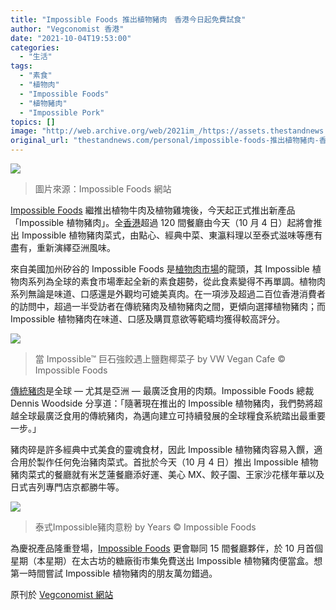 ```yaml
---
title: "Impossible Foods 推出植物豬肉　香港今日起免費試食"
author: "Vegconomist 香港"
date: "2021-10-04T19:53:00"
categories:
  - "生活"
tags:
  - "素食"
  - "植物肉"
  - "Impossible Foods"
  - "植物豬肉"
  - "Impossible Pork"
topics: []
image: "http://web.archive.org/web/2021im_/https://assets.thestandnews.com/media/photos/2967234856127845761245616623423.png"
original_url: "thestandnews.com/personal/impossible-foods-推出植物豬肉-香港今日起免費試食"
---
```

![](http://web.archive.org/web/2021im_/https://assets.thestandnews.com/media/photos/2967234856127845761245616623423.png)
> 圖片來源：Impossible Foods 網站

[Impossible Foods](http://web.archive.org/web/20211006091653/https://vegconomist.hk/%e5%b8%82%e5%a0%b4%e8%b6%a8%e5%8b%a2/impossible%e6%a4%8d%e7%89%a9%e8%b1%ac%e8%82%89%e5%90%8d%e5%88%97%e3%80%8a%e6%99%82%e4%bb%a3%e9%9b%9c%e8%aa%8c%e3%80%8b%e5%b9%b4%e5%ba%a6%e7%99%be%e5%a4%a7%e7%99%bc%e6%98%8e/) 繼推出植物牛肉及植物雞塊後，今天起正式推出新產品「Impossible 植物豬肉」。全[香港](http://web.archive.org/web/20211006091653/https://vegconomist.hk/%e5%b8%82%e5%a0%b4%e8%b6%a8%e5%8b%a2/7-eleven%e6%8e%a8%e5%87%ba%e4%b8%80%e7%b3%bb%e5%88%97%e7%b4%a0%e9%a3%9f%e9%a3%9f%e5%93%81/)超過 120 間餐廳由今天（10 ⽉ 4 ⽇）起將會推出 Impossible 植物豬⾁菜式，由點⼼、經典中菜、東瀛料理以⾄泰式滋味等應有盡有，重新演繹亞洲風味。

來自美國加州矽⾕的 Impossible Foods 是[植物肉市場](http://web.archive.org/web/20211006091653/https://vegconomist.hk/%e5%b8%82%e5%a0%b4%e8%b6%a8%e5%8b%a2/%e4%ba%9e%e5%a4%aa%e5%8d%80%e6%a4%8d%e7%89%a9%e8%82%89%e5%b8%82%e5%a0%b4%e9%a0%90%e8%a8%882025%e5%b9%b4%e4%b9%8b%e5%89%8d%e6%9a%b4%e6%bc%b2%e5%85%a9%e5%80%8d/)的龍頭，其 Impossible 植物肉系列為全球的素食市場牽起全新的素食趨勢，從此食素變得不再單調。植物肉系列無論是味道、⼝感還是外觀均可媲美真肉。在一項涉及超過二百位香港消費者的訪問中，超過一半受訪者在傳統豬肉及植物豬肉之間，更傾向選擇植物豬肉；而 Impossible 植物豬⾁在味道、⼝感及購買意欲等範疇均獲得較高評分。

![](http://web.archive.org/web/2021im_/https://vegconomist.hk/wp-content/uploads/sites/11/2021/10/%E7%95%B6Impossible%E2%84%A2%E5%B7%A8%E7%9F%B3%E5%BC%B7%E9%A4%83%E9%81%87%E4%B8%8A%E9%B9%BD%E9%BA%B4%E6%A4%B0%E8%8F%9C%E5%AD%90128-_-Mr-Impossible%E2%84%A2-Rock-Dumpling-meet-Ms-Shiokoji-Cabbage-128.jpeg)
> 當 Impossible™ 巨石強餃遇上鹽麴椰菜子 by VW Vegan Cafe © Impossible Foods

[傳統豬肉](http://web.archive.org/web/20211006091653/https://vegconomist.hk/%e5%85%ac%e5%8f%b8/%e6%96%b0%e8%b1%ac%e8%82%89%e5%83%b9%e6%a0%bc%e4%b8%8b%e8%aa%bf%e7%99%be%e5%88%86%e4%b9%8b22%e8%88%87%e5%82%b3%e7%b5%b1%e8%b1%ac%e8%82%89%e7%9c%8b%e9%bd%8a/)是全球 — 尤其是亞洲 — 最廣泛食⽤的⾁類。Impossible Foods 總裁 Dennis Woodside 分享道：「隨著現在推出的 Impossible 植物豬⾁，我們勢將超越全球最廣泛食⽤的傳統豬⾁，為邁向建立可持續發展的全球糧食系統踏出最重要⼀步。」

豬⾁碎是許多經典中式美食的靈魂食材，因此 Impossible 植物豬⾁容易入饌，適合⽤於製作任何免治豬⾁菜式。首批於今天（10 月 4 日）推出 Impossible 植物豬⾁菜式的餐廳就有⽶芝蓮餐廳添好運、美心 MX、餃⼦園、王家沙花樣年華以及⽇式吉列專⾨店京都勝⽜等。

![](http://web.archive.org/web/2021im_/https://vegconomist.hk/wp-content/uploads/sites/11/2021/10/Thai-Style-Impossible-Pork-Spaghetti-98-1024x1024.jpeg)
> 泰式Impossible豬肉意粉 by Years © Impossible Foods

為慶祝產品隆重登場，[Impossible Foods](http://web.archive.org/web/20211006091653/https://vegconomist.hk/%e7%94%a2%e5%93%81/impossible-foods%e8%88%87%e5%8c%97%e4%ba%ac%e6%a8%93%e8%81%af%e6%89%8b%e6%8e%a8%e5%87%ba%e7%b4%a0%e9%a3%9f%e8%8f%9c%e5%96%ae/) 更會聯同 15 間餐廳夥伴，於 10 月⾸個星期（本星期）在太古坊的糖廠街市集免費送出 Impossible 植物豬⾁便當盒。想第一時間嘗試 Impossible 植物豬肉的朋友萬勿錯過。

原刊於 [Vegconomist 網站](http://web.archive.org/web/20211006091653/https://vegconomist.hk/%E7%94%A2%E5%93%81/impossible-foods%E6%8E%A8%E5%87%BA%E6%A4%8D%E7%89%A9%E8%B1%AC%E8%82%89-%E9%A6%99%E6%B8%AF%E4%BB%8A%E6%97%A5%E8%B5%B7%E5%85%8D%E8%B2%BB%E8%A9%A6%E9%A3%9F/)